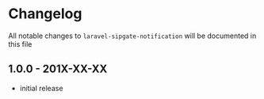 # Changelog

All notable changes to `laravel-sipgate-notification` will be documented in this file

## 1.0.0 - 201X-XX-XX

- initial release
